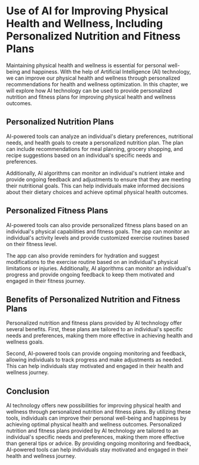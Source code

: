 Use of AI for Improving Physical Health and Wellness, Including Personalized Nutrition and Fitness Plans
===================================================================================================================================================================

Maintaining physical health and wellness is essential for personal well-being and happiness. With the help of Artificial Intelligence (AI) technology, we can improve our physical health and wellness through personalized recommendations for health and wellness optimization. In this chapter, we will explore how AI technology can be used to provide personalized nutrition and fitness plans for improving physical health and wellness outcomes.

Personalized Nutrition Plans
----------------------------

AI-powered tools can analyze an individual's dietary preferences, nutritional needs, and health goals to create a personalized nutrition plan. The plan can include recommendations for meal planning, grocery shopping, and recipe suggestions based on an individual's specific needs and preferences.

Additionally, AI algorithms can monitor an individual's nutrient intake and provide ongoing feedback and adjustments to ensure that they are meeting their nutritional goals. This can help individuals make informed decisions about their dietary choices and achieve optimal physical health outcomes.

Personalized Fitness Plans
--------------------------

AI-powered tools can also provide personalized fitness plans based on an individual's physical capabilities and fitness goals. The app can monitor an individual's activity levels and provide customized exercise routines based on their fitness level.

The app can also provide reminders for hydration and suggest modifications to the exercise routine based on an individual's physical limitations or injuries. Additionally, AI algorithms can monitor an individual's progress and provide ongoing feedback to keep them motivated and engaged in their fitness journey.

Benefits of Personalized Nutrition and Fitness Plans
----------------------------------------------------

Personalized nutrition and fitness plans provided by AI technology offer several benefits. First, these plans are tailored to an individual's specific needs and preferences, making them more effective in achieving health and wellness goals.

Second, AI-powered tools can provide ongoing monitoring and feedback, allowing individuals to track progress and make adjustments as needed. This can help individuals stay motivated and engaged in their health and wellness journey.

Conclusion
----------

AI technology offers new possibilities for improving physical health and wellness through personalized nutrition and fitness plans. By utilizing these tools, individuals can improve their personal well-being and happiness by achieving optimal physical health and wellness outcomes. Personalized nutrition and fitness plans provided by AI technology are tailored to an individual's specific needs and preferences, making them more effective than general tips or advice. By providing ongoing monitoring and feedback, AI-powered tools can help individuals stay motivated and engaged in their health and wellness journey.
